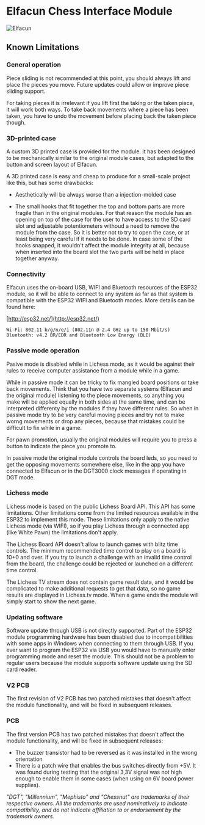 # Elfacun Chess Interface Module

![Elfacun](./images/pic7.jpg)

## Known Limitations

### General operation

Piece sliding is not recommended at this point, you should always lift and place the pieces you move. Future updates could allow or improve piece sliding support.

For taking pieces it is irrelevant if you lift first the taking or the taken piece, it will work both ways. To take back movements where a piece has been taken, you have to undo the movement before placing back the taken piece though.


### 3D-printed case

A custom 3D printed case is provided for the module. It has been designed to be mechanically similar to the original module cases, but adapted to the button and screen layout of Elfacun.

A 3D printed case is easy and cheap to produce for a small-scale project like this, but has some drawbacks:

* Aesthetically will be always worse than a injection-molded case

* The small hooks that fit together the top and bottom parts are more fragile than in the original modules. For that reason the module has an opening on top of the case for the user to have access to the SD card slot and adjustable potentiometers withoud a need to remove the module from the case. So it is better not to try to open the case, or at least being very careful if it needs to be done. In case some of the hooks snapped, it wouldn't affect the module integrity at all, because when inserted into the board slot the two parts will be held in place together anyway.



### Connectivity

Elfacun uses the on-board USB, WIFI and Bluetooth resources of the ESP32 module, so it will be able to connect to any system as far as that system is compatible with the ESP32 WIFI and Bluetooth modes. More details can be found here:

[http://esp32.net/](http://esp32.net/)

    Wi-Fi: 802.11 b/g/n/e/i (802.11n @ 2.4 GHz up to 150 Mbit/s)
    Bluetooth: v4.2 BR/EDR and Bluetooth Low Energy (BLE)



### Passive mode operation

Pasive mode is disabled while in Lichess mode, as it would be against their rules to receive computer assistance from a module while in a game.

While in passive mode it can be tricky to fix mangled board positions or take back movements. Think that you have two separate systems (Elfacun and the original module) listening to the piece movements, so anything you make will be applied equally in both sides at the same time, and can be interpreted differenty by the modules if they have different rules. So when in passive mode try to be very careful moving pieces and try not to make worng movements or drop any pieces, because that mistakes could be difficult to fix while in a game.

For pawn promotion, usually the original modules will require you to press a button to indicate the piece you promote to.

In passive mode the original module controls the board leds, so you need to get the opposing movements somewhere else, like in the app you have connected to Elfacun or in the DGT3000 clock messages if operating in DGT mode.


### Lichess mode

Lichess mode is based on the public Lichess Board API. This API has some limitations. Other limitations come from the limited resources available in the ESP32 to implement this mode. These limitations only apply to the native Lichess mode (via WIFI), so if you play Lichess through a connected app (like White Pawn) the limitations don't apply.

The Lichess Board API doesn't allow to launch games with blitz time controls. The minimum recommended time control to play on a board is 10+0 and over. If you try to launch a challenge with an invalid time control from the board, the challenge could be rejected or launched on a different time control.

The Lichess TV stream does not contain game result data, and it would be complicated to make additional requests to get that data, so no game results are displayed in Lichess.tv mode. When a game ends the module will simply start to show the next game.


### Updating software


Software update through USB is not directly supported. Part of the ESP32 module programming hardware has been disabled due to incompatibilities with some apps in Windows when connecting to them through USB. If you ever want to program the ESP32 via USB you would have to manually enter programming mode and reset the module. This should not be a problem to regular users because the module supports software update using the SD card reader.


### V2 PCB

The first revision of V2 PCB has two patched mistakes that doesn't affect the module functionality, and will be fixed in subsequent releases.


### PCB

The first version PCB has two patched mistakes that doesn't affect the module functionality, and will be fixed in subsequent releases:

* The buzzer transistor had to be reversed as it was installed in the wrong orientation
* There is a patch wire that enables the bus switches directly from +5V. It was found during testing that the original 3,3V signal was not high enough to enable them in some cases (when using on 6V board power supplies).

_"DGT", "Millennium", "Mephisto" and "Chessnut" are trademarks of their respective owners.
All the trademarks are used nominatively to indicate compatibility, and do not indicate affiliation to or endorsement by the trademark owners._
